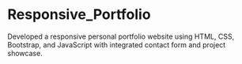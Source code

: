 # Responsive_Portfolio
Developed a responsive personal portfolio website using HTML, CSS, Bootstrap, and JavaScript with integrated contact form and project showcase.
